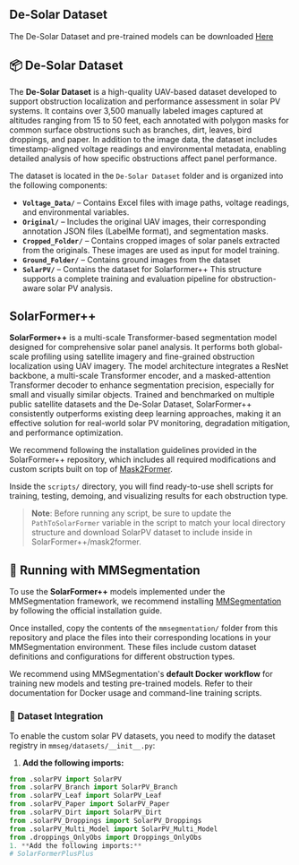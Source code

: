 ## De-Solar Dataset

The De-Solar Dataset and pre-trained models can be downloaded [Here](https://uark.box.com/s/89l7w5g5geeuhg9578wsc7998pdogjlu)

## 📦 De-Solar Dataset

The **De-Solar Dataset** is a high-quality UAV-based dataset developed to support obstruction localization and performance assessment in solar PV systems. It contains over 3,500 manually labeled images captured at altitudes ranging from 15 to 50 feet, each annotated with polygon masks for common surface obstructions such as branches, dirt, leaves, bird droppings, and paper. In addition to the image data, the dataset includes timestamp-aligned voltage readings and environmental metadata, enabling detailed analysis of how specific obstructions affect panel performance.

The dataset is located in the `De-Solar Dataset` folder and is organized into the following components:

- **`Voltage_Data/`** – Contains Excel files with image paths, voltage readings, and environmental variables.
- **`Original/`** – Includes the original UAV images, their corresponding annotation JSON files (LabelMe format), and segmentation masks.
- **`Cropped_Folder/`** – Contains cropped images of solar panels extracted from the originals. These images are used as input for model training.
- **`Ground_Folder/`** – Contains ground images from the dataset
- **`SolarPV/`** – Contains the dataset for Solarformer++
This structure supports a complete training and evaluation pipeline for obstruction-aware solar PV analysis.



## SolarFormer++

**SolarFormer++** is a multi-scale Transformer-based segmentation model designed for comprehensive solar panel analysis. It performs both global-scale profiling using satellite imagery and fine-grained obstruction localization using UAV imagery. The model architecture integrates a ResNet backbone, a multi-scale Transformer encoder, and a masked-attention Transformer decoder to enhance segmentation precision, especially for small and visually similar objects. Trained and benchmarked on multiple public satellite datasets and the De-Solar Dataset, SolarFormer++ consistently outperforms existing deep learning approaches, making it an effective solution for real-world solar PV monitoring, degradation mitigation, and performance optimization.

We recommend following the installation guidelines provided in the SolarFormer++ repository, which includes all required modifications and custom scripts built on top of [Mask2Former](https://github.com/facebookresearch/Mask2Former). 

Inside the `scripts/` directory, you will find ready-to-use shell scripts for training, testing, demoing, and visualizing results for each obstruction type. 

> **Note**: Before running any script, be sure to update the `PathToSolarFormer` variable in the script to match your local directory structure and download SolarPV dataset to include inside in SolarFormer++/mask2former.

## 🧪 Running with MMSegmentation

To use the **SolarFormer++** models implemented under the MMSegmentation framework, we recommend installing [MMSegmentation](https://github.com/open-mmlab/mmsegmentation) by following the official installation guide.

Once installed, copy the contents of the `mmsegmentation/` folder from this repository and place the files into their corresponding locations in your MMSegmentation environment. These files include custom dataset definitions and configurations for different obstruction types.

We recommend using MMSegmentation's **default Docker workflow** for training new models and testing pre-trained models. Refer to their documentation for Docker usage and command-line training scripts.

### 🔧 Dataset Integration

To enable the custom solar PV datasets, you need to modify the dataset registry in `mmseg/datasets/__init__.py`:

1. **Add the following imports:**

```python
from .solarPV import SolarPV
from .solarPV_Branch import SolarPV_Branch
from .solarPV_Leaf import SolarPV_Leaf
from .solarPV_Paper import SolarPV_Paper
from .solarPV_Dirt import SolarPV_Dirt
from .solarPV_Droppings import SolarPV_Droppings
from .solarPV_Multi_Model import SolarPV_Multi_Model
from .droppings_OnlyObs import Droppings_OnlyObs
1. **Add the following imports:**
# SolarFormerPlusPlus
